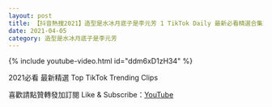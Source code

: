 ```yaml
---
layout: post
title: 【抖音熱搜2021】造型是水冰月底子是李元芳 1 TikTok Daily 最新必看精選合集2021 04 05
date: 2021-04-05
category: 造型是水冰月底子是李元芳
---
```


{% include youtube-video.html id="ddm6xD1zH34" %}

2021必看 最新精選 Top TikTok Trending Clips

喜歡請點贊轉發加訂閱 Like & Subscribe：[YouTube](https://www.youtube.com/channel/UCAoR7VcanIPd04uEq_GIylA/videos)

